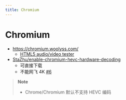 ```yaml
---
title: Chromium
---
```


# Chromium

- https://chromium.woolyss.com/
  - [HTML5 audio/video tester](https://tools.woolyss.com/html5-audio-video-tester/)
- [StaZhu/enable-chromium-hevc-hardware-decoding](https://github.com/StaZhu/enable-chromium-hevc-hardware-decoding)
  - 可直接下载
  - 不能网飞 4K [#6](https://github.com/StaZhu/enable-chromium-hevc-hardware-decoding/issues/6)

> **Note**
>
> - Chrome/Chromium 默认不支持 HEVC 编码

